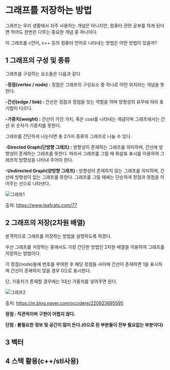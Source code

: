 그래프를 저장하는 방법
======================
그래프는 우리 생활에서 자주 사용하는 개념은 아니지만, 컴퓨터 관련 공부를 하게 된다면 적어도 한번은 다루는 중요한 개념 중 하나이다.

이 그래프를 c언어, c++ 등의 컴퓨터 언어로 나타내는 방법은 어떤 방법이 있을까?


1 그래프의 구성 및 종류
---------------------
그래프를 구성하는 요소들은 다음과 같다

**-정점(vertex / node) :** 정점은 그래프의 구성요소 중 하나로 어떤 위치라는 개념을 뜻한다.

**-간선(edge / link) :** 간선은 정점과 정점을 잇는 역할을 하며 방향성의 유무에 따라 표기법이 다르다.

**-가중치(weight) :** 간선이 가진 가치, 혹은 cost를 나타내는 개념이며 그래프에서는 간선 위 숫자가 가중치를 뜻한다.

그래프를 간단하게 나눈다면 총 2가지 종류의 그래프로 나눌 수 있다.

**-Directed Graph(단방향 그래프) :** 방향성이 존재하는 그래프를 의미하며, 간선에 방향성이 존재하는 그래프를 뜻한다. 따라서 그래프를 그릴 때 화살표 표시를 이용하여 그래프의 방향성을
나타내 주어야 한다.

**-Undirected Graph(양방향 그래프) :** 방향성이 존재하지 않는 그래프를 의미하며, 간선에 방향성이 없는 그래프를 뜻한다. 그래프를 그릴 때에는 단순하게 정점과 정점을 이어주는 선으로 나타낸다.

![그래프1](https://img1.daumcdn.net/thumb/R1280x0/?scode=mtistory2&fname=http%3A%2F%2Fcfile29.uf.tistory.com%2Fimage%2F214DAD4E58B5A77A0E2545)

출처: https://www.leafcats.com/77

2 그래프의 저장(2차원 배열)
--------------------
본격적으로 그래프를 저장하는 방법을 설명하도록 하겠다.

우선 그래프를 저장하는 중에서도 가장 간단한 방법인 2차원 배열을 이용하여 그래프를 저장하는 방법이다.

각 정점(node)들에 번호를 부여한 후 해당 정점들 사이에 간선이 존재하면 1을 표시하며 간선이 존재하지 않을 경우 0으로 표시한다.

단, 가중치가 존재할 경우에는 1대신 가중치를 넣어주면 된다.

![그래프2](https://m.blog.naver.com/occidere/220923695595?view=img_2)

출처: https://m.blog.naver.com/occidere/220923695595

**장점 : 직관적이며 구현이 어렵지 않다.**

**단점 : 불필요한 정보 및 공간이 많이 든다.(0으로 된 부분들이 전부 필요없는 부분이다)**

3 벡터
---------------------


4 스택 활용(c++/stl사용)
-------------------------
